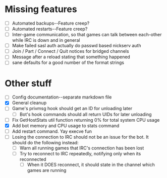 # Missing features
- [ ] Automated backups--Feature creep?
- [ ] Automated restarts--Feature creep?
- [ ] Inter-game communication, so that games can talk between each-other while IRC is down and in general
- [ ] Make failed sasl auth actually do passwd based nickserv auth
- [ ] Join / Part / Connect / Quit notices for bridged channels
- [ ] Message after a reload stating that something happened
- [ ] sane defaults for a good number of the format strings

# Other stuff
- [ ] Config documentation--separate markdown file
- [x] General cleanup
- [ ] Game's privmsg hook should get an ID for unloading later
    - [ ] Bot's hook commands should all return UIDs for later unloading
- [ ] Fix GetHostStats util function returning 0% for total system CPU usage
- [x] Add bot memory and CPU usage to stats command
- [ ] Add restart command. Yay execve fun
- [ ] Losing the connection to IRC should not be an issue for the bot. It should do the following instead:
    - [ ] Warn all running games that IRC's connection has been lost
    - [ ] Try to reconnect to IRC repeatedly, notifying only when its reconnected
        - [ ] When it DOES reconnect, it should state in the channel which games are running
